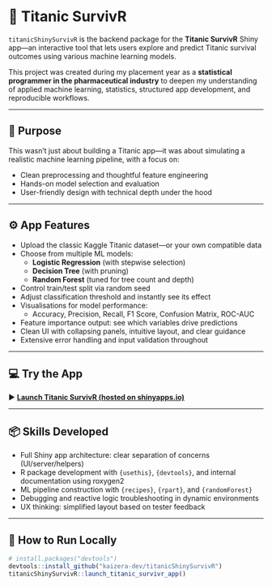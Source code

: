 # 🚢 Titanic SurvivR

`titanicShinySurvivR` is the backend package for the **Titanic SurvivR** Shiny app—an interactive tool that lets users explore and predict Titanic survival outcomes using various machine learning models.

This project was created during my placement year as a **statistical programmer in the pharmaceutical industry** to deepen my understanding of applied machine learning, statistics, structured app development, and reproducible workflows.

---

## 🎯 Purpose

This wasn’t just about building a Titanic app—it was about simulating a realistic machine learning pipeline, with a focus on:

- Clean preprocessing and thoughtful feature engineering  
- Hands-on model selection and evaluation  
- User-friendly design with technical depth under the hood  

---

## ⚙️ App Features

- Upload the classic Kaggle Titanic dataset—or your own compatible data  
- Choose from multiple ML models:
  - **Logistic Regression** (with stepwise selection)
  - **Decision Tree** (with pruning)
  - **Random Forest** (tuned for tree count and depth)  
- Control train/test split via random seed
- Adjust classification threshold and instantly see its effect  
- Visualisations for model performance:  
  - Accuracy, Precision, Recall, F1 Score, Confusion Matrix, ROC-AUC  
- Feature importance output: see which variables drive predictions  
- Clean UI with collapsing panels, intuitive layout, and clear guidance  
- Extensive error handling and input validation throughout  

---

## 💻 Try the App

▶️ [**Launch Titanic SurvivR (hosted on shinyapps.io)**](https://kaizera-dev.shinyapps.io/titanicshinysurvivr-app/)

---

## 📦 Skills Developed

- Full Shiny app architecture: clear separation of concerns (UI/server/helpers)  
- R package development with `{usethis}`, `{devtools}`, and internal documentation using roxygen2  
- ML pipeline construction with `{recipes}`, `{rpart}`, and `{randomForest}`  
- Debugging and reactive logic troubleshooting in dynamic environments  
- UX thinking: simplified layout based on tester feedback  

---

## 🚀 How to Run Locally

```r
# install.packages("devtools")
devtools::install_github("kaizera-dev/titanicShinySurvivR")
titanicShinySurvivR::launch_titanic_survivr_app()
